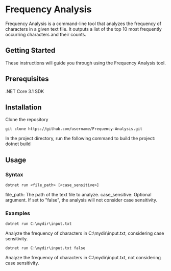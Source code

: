 # Frequency Analysis

Frequency Analysis is a command-line tool that analyzes the frequency of characters in a given text file. It outputs a list of the top 10 most frequently occurring characters and their counts.

## Getting Started

These instructions will guide you through using the Frequency Analysis tool.

## Prerequisites
.NET Core 3.1 SDK
## Installation
Clone the repository
```posh
git clone https://github.com/username/Frequency-Analysis.git
```
In the project directory, run the following command to build the project:
dotnet build

## Usage
### Syntax
```posh
dotnet run <file_path> [<case_sensitive>]
```

file_path: The path of the text file to analyze.
case_sensitive: Optional argument. If set to "false", the analysis will not consider case sensitivity.
### Examples
```posh
dotnet run C:\mydir\input.txt
```

Analyze the frequency of characters in C:\mydir\input.txt, considering case sensitivity.

```posh
dotnet run C:\mydir\input.txt false
```

Analyze the frequency of characters in C:\mydir\input.txt, not considering case sensitivity.

